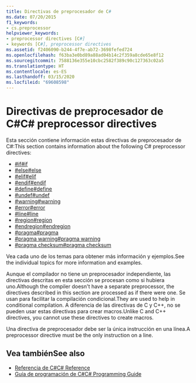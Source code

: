 ```yaml
---
title: Directivas de preprocesador de C#
ms.date: 07/20/2015
f1_keywords:
- cs.preprocessor
helpviewer_keywords:
- preprocessor directives [C#]
- keywords [C#], preprocessor directives
ms.assetid: f2406090-b244-4f7e-ab72-3698fefed724
ms.openlocfilehash: f63ba3e0bd89a88ad04b14c2f359a8cde65e8f12
ms.sourcegitcommit: 7588136e355e10cbc2582f389c90c127363c02a5
ms.translationtype: HT
ms.contentlocale: es-ES
ms.lasthandoff: 03/15/2020
ms.locfileid: "69608598"
---
```

# <a name="c-preprocessor-directives"></a><span data-ttu-id="a7466-102">Directivas de preprocesador de C#</span><span class="sxs-lookup"><span data-stu-id="a7466-102">C# preprocessor directives</span></span>
<span data-ttu-id="a7466-103">Esta sección contiene información estas directivas de preprocesador de C#:</span><span class="sxs-lookup"><span data-stu-id="a7466-103">This section contains information about the following C# preprocessor directives:</span></span>

- [<span data-ttu-id="a7466-104">#if</span><span class="sxs-lookup"><span data-stu-id="a7466-104">#if</span></span>](./preprocessor-if.md)
- [<span data-ttu-id="a7466-105">#else</span><span class="sxs-lookup"><span data-stu-id="a7466-105">#else</span></span>](./preprocessor-else.md)
- [<span data-ttu-id="a7466-106">#elif</span><span class="sxs-lookup"><span data-stu-id="a7466-106">#elif</span></span>](./preprocessor-elif.md)
- [<span data-ttu-id="a7466-107">#endif</span><span class="sxs-lookup"><span data-stu-id="a7466-107">#endif</span></span>](./preprocessor-endif.md)
- [<span data-ttu-id="a7466-108">#define</span><span class="sxs-lookup"><span data-stu-id="a7466-108">#define</span></span>](./preprocessor-define.md)
- [<span data-ttu-id="a7466-109">#undef</span><span class="sxs-lookup"><span data-stu-id="a7466-109">#undef</span></span>](./preprocessor-undef.md)
- [<span data-ttu-id="a7466-110">#warning</span><span class="sxs-lookup"><span data-stu-id="a7466-110">#warning</span></span>](./preprocessor-warning.md)
- [<span data-ttu-id="a7466-111">#error</span><span class="sxs-lookup"><span data-stu-id="a7466-111">#error</span></span>](./preprocessor-error.md)
- [<span data-ttu-id="a7466-112">#line</span><span class="sxs-lookup"><span data-stu-id="a7466-112">#line</span></span>](./preprocessor-line.md)
- [<span data-ttu-id="a7466-113">#region</span><span class="sxs-lookup"><span data-stu-id="a7466-113">#region</span></span>](./preprocessor-region.md)
- [<span data-ttu-id="a7466-114">#endregion</span><span class="sxs-lookup"><span data-stu-id="a7466-114">#endregion</span></span>](./preprocessor-endregion.md)
- [<span data-ttu-id="a7466-115">#pragma</span><span class="sxs-lookup"><span data-stu-id="a7466-115">#pragma</span></span>](./preprocessor-pragma.md)
- [<span data-ttu-id="a7466-116">#pragma warning</span><span class="sxs-lookup"><span data-stu-id="a7466-116">#pragma warning</span></span>](./preprocessor-pragma-warning.md)
- [<span data-ttu-id="a7466-117">#pragma checksum</span><span class="sxs-lookup"><span data-stu-id="a7466-117">#pragma checksum</span></span>](./preprocessor-pragma-checksum.md)

<span data-ttu-id="a7466-118">Vea cada uno de los temas para obtener más información y ejemplos.</span><span class="sxs-lookup"><span data-stu-id="a7466-118">See the individual topics for more information and examples.</span></span>

<span data-ttu-id="a7466-119">Aunque el compilador no tiene un preprocesador independiente, las directivas descritas en esta sección se procesan como si hubiera uno.</span><span class="sxs-lookup"><span data-stu-id="a7466-119">Although the compiler doesn't have a separate preprocessor, the directives described in this section are processed as if there were one.</span></span> <span data-ttu-id="a7466-120">Se usan para facilitar la compilación condicional.</span><span class="sxs-lookup"><span data-stu-id="a7466-120">They are used to help in conditional compilation.</span></span> <span data-ttu-id="a7466-121">A diferencia de las directivas de C y C++, no se pueden usar estas directivas para crear macros.</span><span class="sxs-lookup"><span data-stu-id="a7466-121">Unlike C and C++ directives, you cannot use these directives to create macros.</span></span>

<span data-ttu-id="a7466-122">Una directiva de preprocesador debe ser la única instrucción en una línea.</span><span class="sxs-lookup"><span data-stu-id="a7466-122">A preprocessor directive must be the only instruction on a line.</span></span>

## <a name="see-also"></a><span data-ttu-id="a7466-123">Vea también</span><span class="sxs-lookup"><span data-stu-id="a7466-123">See also</span></span>

- [<span data-ttu-id="a7466-124">Referencia de C#</span><span class="sxs-lookup"><span data-stu-id="a7466-124">C# Reference</span></span>](../index.md)
- [<span data-ttu-id="a7466-125">Guía de programación de C#</span><span class="sxs-lookup"><span data-stu-id="a7466-125">C# Programming Guide</span></span>](../../programming-guide/index.md)
